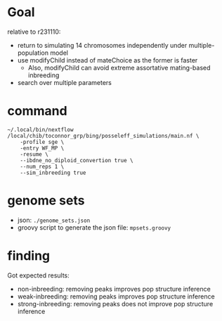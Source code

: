 # Goal

relative to r231110:
- return to simulating 14 chromosomes independently under multiple-population model
- use modifyChild instead of mateChoice as the former is faster
    - Also, modifyChild can avoid extreme assortative mating-based inbreeding 
- search over multiple parameters

# command

```
~/.local/bin/nextflow /local/chib/toconnor_grp/bing/posseleff_simulations/main.nf \
    -profile sge \
    -entry WF_MP \
    -resume \
    --ibdne_no_diploid_convertion true \
    --num_reps 1 \
    --sim_inbreeding true 
```

# genome sets

- json: `./genome_sets.json`
- groovy script to generate the json file: `mpsets.groovy`

# finding

Got expected results:
- non-inbreeding: removing peaks improves pop structure inference
- weak-inbreeding: removing peaks improves pop structure inference
- strong-inbreeding: removing peaks does not improve pop structure inference
